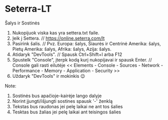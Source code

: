 # Seterra-LT
Šalys ir Sostinės

1. Nukopijuok viska kas yra settera.txt faile.
2. Įeik į Settera. // https://online.seterra.com/lt
3. Pasirink šalis. // Pvz. Europa: šalys, Šiaurės ir Centrinė Amerika: šalys, Pietų Amerika: šalys, Afrika: šalys, Azija: šalys.
4. Atidaryk "DevTools". // Spausk Ctrl+Shift+I arba F12
5. Spustelk "Console", įterpk kodą kurį nukopijavai ir spausk Enter. // Console gali rasti eilutėje << Elements - Console - Sources - Network - Performance - Memory - Application - Security >> 
6. Uždaryk "DevTools" ir mokinkis 😉

Note: 
1. Sostinės bus apačioje-kairėje lango dalyje
2. Norint įjungti/išjungti sostines spausk '-' ženklą
3. Tekstas bus raudonas jei pelę laikai ne ant tos šalies
4. Tesktas bus žalias jei pelę laikai ant teisingos šalies
